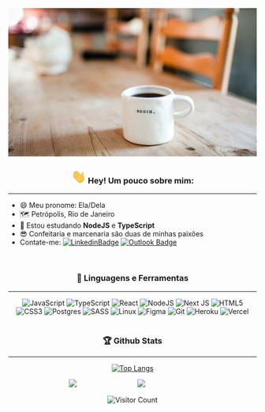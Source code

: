 <img src="./assets/welcome.jpg" height="300px" width="100%"/>
<div align="center">

### <img src="./assets/Hi.gif" width="30px"/> Hey!  Um pouco sobre mim:
<div align="left">

---
- 😄 Meu pronome: Ela/Dela <br/>
- 🗺️ Petrópolis, Rio de Janeiro<br/>
- 🌱 Estou estudando <b>NodeJS</b> e <b>TypeScript</b><br/>
- 😎 Confeitaria e marcenaria são duas de minhas paixões
- Contate-me:
  [![LinkedinBadge](https://img.shields.io/badge/-LinkedIn-blue?style=flat-square&logo=Linkedin&logoColor=white&link=https://www.linkedin.com/in/arielem/)](https://www.linkedin.com/in/arielem/)
  [![Outlook Badge](https://img.shields.io/badge/Microsoft_Outlook-0078D4?style=flat-square&logo=microsoft-outlook&logoColor=white)](mailto:ariele_apm@outlook.com)
</div >
</br>

### 📝 Linguagens e Ferramentas
---

<div >

 
  <img src="https://img.shields.io/badge/javascript-%23323330.svg?style=flat-square&logo=javascript&logoColor=%23F7DF1E"  alt="JavaScript"/>
  <img src="https://img.shields.io/badge/typescript-%23007ACC.svg?style=flat-square&logo=typescript&logoColor=white"  alt="TypeScript"/>
  <img src="https://img.shields.io/badge/react-%2320232a.svg?style=flat-square&logo=react&logoColor=%2361DAFB"  alt="React"/>
  <img src="https://img.shields.io/badge/node.js-%2343853D.svg?style=flat-square&logo=node.js&logoColor=white"  alt="NodeJS"/>
  <img src="https://img.shields.io/badge/Next-black?style=flat-square&logo=next.js&logoColor=white"  alt="Next JS"/>
  <img src="https://img.shields.io/badge/html5-%23E34F26.svg?style=flat-square&logo=html5&logoColor=white"  alt="HTML5"/>
  <img src="https://img.shields.io/badge/css3-%231572B6.svg?style=flat-square&logo=css3&logoColor=white"  alt="CSS3"/>
  <img src="https://img.shields.io/badge/postgres-%23316192.svg?style=flat-square&logo=postgresql&logoColor=white"  alt="Postgres"/>
  <img src="https://img.shields.io/badge/SASS-hotpink.svg?style=flat-square&logo=SASS&logoColor=white"  alt="SASS"/>
  <img src="https://img.shields.io/badge/Linux-FCC624?style=flat-square&logo=linux&logoColor=black"  alt="Linux"/>
  <img src="https://img.shields.io/badge/figma-%23F24E1E.svg?style=flat-square&logo=figma&logoColor=white"  alt="Figma"/>
  <img src="https://img.shields.io/badge/git-%23F05033.svg?style=flat-square&logo=git&logoColor=white"  alt="Git"/>
  <img src="https://img.shields.io/badge/heroku-%23430098.svg?style=flat-square&logo=heroku&logoColor=white"  alt="Heroku"/>
  <img src="https://img.shields.io/badge/vercel-%23000000.svg?style=flat-square&logo=vercel&logoColor=white"  alt="Vercel"/>

</div>

</br>

### 🏆 Github Stats
---

[![Top
  Langs](https://github-readme-stats.vercel.app/api/top-langs/?username=arielem&layout=compact&theme=dark)](https://github.com/arielem/github-readme-stats)

<img 
  src="https://github-readme-stats.vercel.app/api?username=arielem&show_icons=true&hide_border=true&theme=dark"
  width="48%" 
  align="right"
/>
<img 
  src="https://github-readme-streak-stats.herokuapp.com/?user=arielem&theme=dark" 
  width="48%"
/>

<p>
  <img src="https://profile-counter.glitch.me/arielem/count.svg" alt="Visitor Count" />
</p>



</div>
